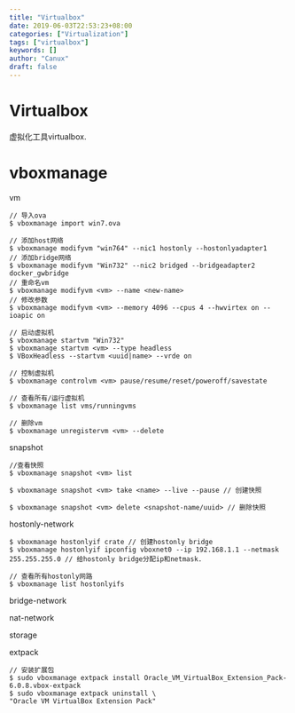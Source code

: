 ```yaml
---
title: "Virtualbox"
date: 2019-06-03T22:53:23+08:00
categories: ["Virtualization"]
tags: ["virtualbox"]
keywords: []
author: "Canux"
draft: false
---
```


# Virtualbox

虚拟化工具virtualbox.

# vboxmanage

vm

    // 导入ova
    $ vboxmanage import win7.ova 

    // 添加host网络
    $ vboxmanage modifyvm "win764" --nic1 hostonly --hostonlyadapter1
    // 添加bridge网络
    $ vboxmanage modifyvm "Win732" --nic2 bridged --bridgeadapter2 docker_gwbridge
    // 重命名vm
    $ vboxmanage modifyvm <vm> --name <new-name> 
    // 修改参数
    $ vboxmanage modifyvm <vm> --memory 4096 --cpus 4 --hwvirtex on --ioapic on

    // 启动虚拟机
    $ vboxmanage startvm "Win732"
    $ vboxmanage startvm <vm> --type headless 
    $ VBoxHeadless --startvm <uuid|name> --vrde on

    // 控制虚拟机
    $ vboxmanage controlvm <vm> pause/resume/reset/poweroff/savestate

    // 查看所有/运行虚拟机
    $ vboxmanage list vms/runningvms 

    // 删除vm
    $ vboxmanage unregistervm <vm> --delete

snapshot

    //查看快照
    $ vboxmanage snapshot <vm> list 

    $ vboxmanage snapshot <vm> take <name> --live --pause // 创建快照

    $ vboxmanage snapshot <vm> delete <snapshot-name/uuid> // 删除快照

hostonly-network

    $ vboxmanage hostonlyif crate // 创建hostonly bridge
    $ vboxmanage hostonlyif ipconfig vboxnet0 --ip 192.168.1.1 --netmask 255.255.255.0 // 给hostonly bridge分配ip和netmask.

    // 查看所有hostonly网路
    $ vboxmanage list hostonlyifs

bridge-network

nat-network

storage

extpack

    // 安装扩展包
    $ sudo vboxmanage extpack install Oracle_VM_VirtualBox_Extension_Pack-6.0.8.vbox-extpack
    $ sudo vboxmanage extpack uninstall \
    "Oracle VM VirtualBox Extension Pack"
